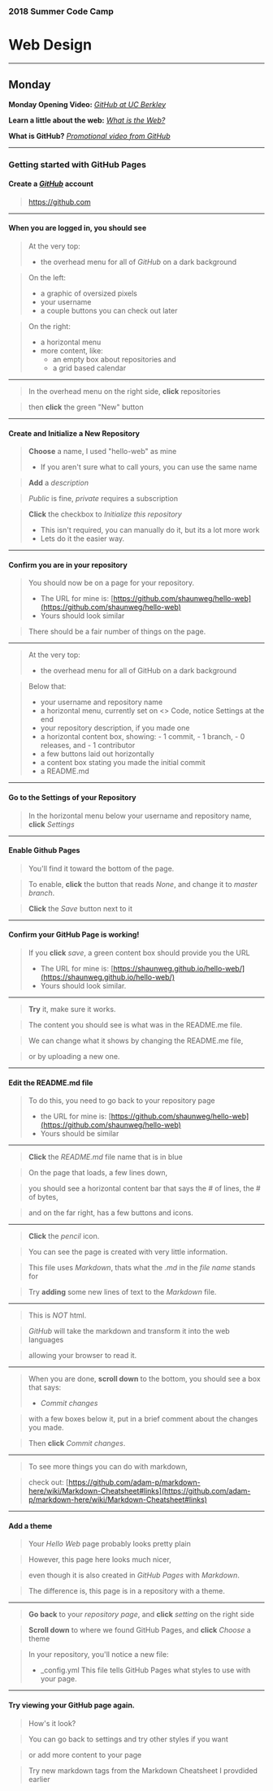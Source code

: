 ### 2018 Summer Code Camp
# Web Design

***

## Monday
**Monday Opening Video:** 
*[GitHub at UC Berkley](https://www.youtube.com/watch?v=KgVHcguTNtQ)*

**Learn a little about the web:**
*[What is the Web?](https://www.youtube.com/watch?v=J8hzJxb0rpc)*

**What is GitHub?**
*[Promotional video from GitHub](https://www.youtube.com/watch?v=w3jLJU7DT5E)*

***

### Getting started with GitHub Pages
#### **Create** a *[GitHub](https://github.com)* account
> https://github.com

***

#### When you are logged in, you should see
> At the very top:
> - the overhead menu for all of *GitHub* on a dark background

> On the left:
> - a graphic of oversized pixels
> - your username
> - a couple buttons you can check out later

> On the right:
> - a horizontal menu
> - more content, like: 
>   - an empty box about repositories and 
>   - a grid based calendar

***
> In the overhead menu on the right side, **click** repositories

> then **click** the green "New" button

***

#### **Create** and **Initialize** a New Repository
> **Choose** a name, I used "hello-web" as mine
> - If you aren't sure what to call yours, you can use the same name

> **Add** a *description*

> *Public* is fine, *private* requires a subscription

> **Click** the checkbox to *Initialize this repository*
> - This isn't required, you can manually do it, but its a lot more work
> - Lets do it the easier way.

***

#### Confirm you are in your repository
> You should now be on a page for your repository.
> - The URL for mine is: [https://github.com/shaunweg/hello-web](https://github.com/shaunweg/hello-web)
> - Yours should look similar

> There should be a fair number of things on the page. 

***
> At the very top:
> - the overhead menu for all of GitHub on a dark background

> Below that:
> - your username and repository name
> - a horizontal menu, currently set on <> Code, notice Settings at the end
> - your repository description, if you made one
> - a horizontal content box, showing:
    - 1 commit, 
    - 1 branch, 
    - 0 releases, and 
    - 1 contributor
> - a few buttons laid out horizontally
> - a content box stating you made the initial commit
> - a README.md

***

#### Go to the Settings of your Repository
> In the horizontal menu below your username and repository name, **click** *Settings*

***

#### Enable Github Pages
> You'll find it toward the bottom of the page.

> To enable, **click** the button that reads *None*, and change it to *master branch*.

> **Click** the *Save* button next to it

***

#### Confirm your GitHub Page is working!
> If you **click** *save*, a green content box should provide you the URL
> - The URL for mine is: [https://shaunweg.github.io/hello-web/](https://shaunweg.github.io/hello-web/)
> - Yours should look similar.

***
> **Try** it, make sure it works.

> The content you should see is what was in the README.me file.

> We can change what it shows by changing the README.me file,

> or by uploading a new one.  

***

#### Edit the README.md file
> To do this, you need to go back to your repository page
> - the URL for mine is: [https://github.com/shaunweg/hello-web](https://github.com/shaunweg/hello-web)
> - Yours should be similar

***
> **Click** the *README.md* file name that is in blue

> On the page that loads, a few lines down,

> you should see a horizontal content bar that says the # of lines, the # of bytes,

> and on the far right, has a few buttons and icons.

***
> **Click** the *pencil* icon.

> You can see the page is created with very little information.

> This file uses *Markdown*, thats what the *.md* in the *file name* stands for

> Try **adding** some new lines of text to the *Markdown* file.

***
> This is *NOT* html. 

> *GitHub* will take the markdown and transform it into the web languages

> allowing your browser to read it.

***
> When you are done, **scroll down** to the bottom, you should see a box that says:
> - *Commit changes*

> with a few boxes below it, put in a brief comment about the changes you made.

> Then **click** *Commit changes*.

***
> To see more things you can do with markdown,

> check out: [https://github.com/adam-p/markdown-here/wiki/Markdown-Cheatsheet#links](https://github.com/adam-p/markdown-here/wiki/Markdown-Cheatsheet#links)

***

#### Add a theme
> Your *Hello Web* page probably looks pretty plain

> However, this page here looks much nicer, 

> even though it is also created in *GitHub Pages* with *Markdown*.

> The difference is, this page is in a repository with a theme.

***
> **Go back** to your *repository page*, and **click** *setting* on the right side

> **Scroll down** to where we found GitHub Pages, and **click** *Choose* a theme

> In your repository, you'll notice a new file:
> - _config.yml
> This file tells GitHub Pages what styles to use with your page.

***

#### Try viewing your GitHub page again.
> How's it look?

> You can go back to settings and try other styles if you want

> or add more content to your page

> Try new markdown tags from the Markdown Cheatsheet I provdided earlier
